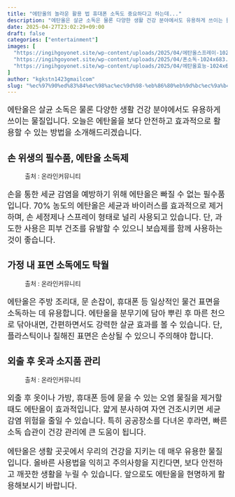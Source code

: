 ```yaml
---
title: "에탄올의 놀라운 활용 법 휴대폰 소독도 중요하다고 하는데..."
description: "에탄올은 살균 소독은 물론 다양한 생활 건강 분야에서도 유용하게 쓰이는 물질입니다. 오늘은 에탄올을 보다 안전하고 효과적으로 활용할 수 있는 방법을 소개해드리겠습니다."
date: 2025-04-27T23:02:29+09:00
draft: false
categories: ["entertainment"]
images: [
  "https://ingihgoyonet.site/wp-content/uploads/2025/04/에탄올스프레이-1024x683.png"
  "https://ingihgoyonet.site/wp-content/uploads/2025/04/폰소독-1024x683.png"
  "https://ingihgoyonet.site/wp-content/uploads/2025/04/에탄올효능-1024x683.png"
]
author: "kgkstn1423gmailcom"
slug: "%ec%97%90%ed%83%84%ec%98%ac%ec%9d%98-%eb%86%80%eb%9d%bc%ec%9a%b4-%ed%99%9c%ec%9a%a9-%eb%b2%95-%ed%9c%b4%eb%8c%80%ed%8f%b0-%ec%86%8c%eb%8f%85%eb%8f%84-%ec%a4%91%ec%9a%94%ed%95%98%eb%8b%a4%ea%b3%a0"
---
```


<p style="font-size:18px">에탄올은 살균 소독은 물론 다양한 생활 건강 분야에서도 유용하게 쓰이는 물질입니다. 오늘은 에탄올을 보다 안전하고 효과적으로 활용할 수 있는 방법을 소개해드리겠습니다.</p> <h2 >손 위생의 필수품, 에탄올 소독제</h2> <figure ><img src="https://ingihgoyonet.site/wp-content/uploads/2025/04/에탄올스프레이-1024x683.png" alt="" style="aspect-ratio:16/9;object-fit:cover"/><figcaption >출처 : 온라인커뮤니티</figcaption></figure> <p style="font-size:18px">손을 통한 세균 감염을 예방하기 위해 에탄올은 빠질 수 없는 필수품입니다. 70% 농도의 에탄올은 세균과 바이러스를 효과적으로 제거하며, 손 세정제나 스프레이 형태로 널리 사용되고 있습니다. 단, 과도한 사용은 피부 건조를 유발할 수 있으니 보습제를 함께 사용하는 것이 좋습니다.</p> <h2 >가정 내 표면 소독에도 탁월</h2> <figure ><img src="https://ingihgoyonet.site/wp-content/uploads/2025/04/폰소독-1024x683.png" alt="" style="aspect-ratio:16/9;object-fit:cover"/><figcaption >출처 : 온라인커뮤니티</figcaption></figure> <p style="font-size:18px">에탄올은 주방 조리대, 문 손잡이, 휴대폰 등 일상적인 물건 표면을 소독하는 데 유용합니다. 에탄올을 분무기에 담아 뿌린 후 마른 천으로 닦아내면, 간편하면서도 강력한 살균 효과를 볼 수 있습니다. 단, 플라스틱이나 칠해진 표면은 손상될 수 있으니 주의해야 합니다.</p> <h2 >외출 후 옷과 소지품 관리</h2> <figure ><img src="https://ingihgoyonet.site/wp-content/uploads/2025/04/에탄올효능-1024x683.png" alt="" style="aspect-ratio:16/9;object-fit:cover"/><figcaption >출처 : 온라인커뮤니티</figcaption></figure> <p style="font-size:18px">외출 후 옷이나 가방, 휴대폰 등에 묻을 수 있는 오염 물질을 제거할 때도 에탄올이 효과적입니다. 얇게 분사하여 자연 건조시키면 세균 감염 위험을 줄일 수 있습니다. 특히 공공장소를 다녀온 후라면, 빠른 소독 습관이 건강 관리에 큰 도움이 됩니다.</p> <p style="font-size:18px">에탄올은 생활 곳곳에서 우리의 건강을 지키는 데 매우 유용한 물질입니다. 올바른 사용법을 익히고 주의사항을 지킨다면, 보다 안전하고 깨끗한 생활을 누릴 수 있습니다. 앞으로도 에탄올을 현명하게 활용해보시기 바랍니다.</p>
